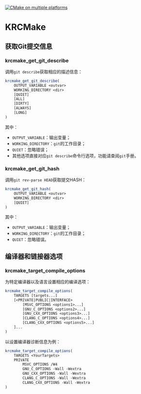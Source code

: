 [![CMake on multiple platforms](https://github.com/JanSimplify/KRCMake/actions/workflows/cmake-multi-platform.yml/badge.svg)](https://github.com/JanSimplify/KRCMake/actions/workflows/cmake-multi-platform.yml)

# KRCMake

## 获取Git提交信息

### krcmake_get_git_describe

调用`git describe`获取相应的描述信息：

```cmake
krcmake_get_git_describe(
    OUTPUT_VARIABLE <outvar>
    WORKING_DIRECTORY <dir>
    [QUIET]
    [ALL]
    [DIRTY]
    [ALWAYS]
    [LONG]
)
```

其中：

- `OUTPUT_VARIABLE`：输出变量；
- `WORKING_DIRECTORY`：`git`的工作目录；
- `QUIET`：忽略错误；
- 其他选项直接对应`git describe`命令行选项，功能请查阅`git`手册。

### krcmake_get_git_hash

调用`git rev-parse HEAD`获取提交HASH：

```cmake
krcmake_get_git_hash(
    OUTPUT_VARIABLE <outvar>
    WORKING_DIRECTORY <dir>
    [QUIET]
)
```

其中：

- `OUTPUT_VARIABLE`：输出变量；
- `WORKING_DIRECTORY`：`git`的工作目录；
- `QUIET`：忽略错误。

## 编译器和链接器选项

### krcmake_target_compile_options

为特定编译器以及语言设置相应的编译选项：

```cmake
krcmake_target_compile_options(
    TARGETS [targets...]
    [<PRIVATE|PUBLIC|INTERFACE>
        [MSVC_OPTIONS <options1>...]
        [GNU_C_OPTIONS <options2>...]
        [GNU_CXX_OPTIONS <options3>...]
        [CLANG_C_OPTIONS <options4>...]
        [CLANG_CXX_OPTIONS <options5>...]
    ]...
)
```

以设置编译器诊断信息为例：

```cmake
krcmake_target_compile_options(
    TARGETS <YourTargets>
    PRIVATE
        MSVC_OPTIONS /W4
        GNU_C_OPTIONS -Wall -Wextra
        GNU_CXX_OPTIONS -Wall -Wextra
        CLANG_C_OPTIONS -Wall -Wextra
        CLANG_CXX_OPTIONS -Wall -Wextra
)
```
